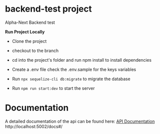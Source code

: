 # backend-test project

Alpha-Next Backend test

**Run Project Locally**

- Clone the project
- checkout to the branch
- cd into the project's folder and run npm install to install dependencies
- Create a .env file check the .env.sample for the keys variables

- Run `npx sequelize-cli db:migrate` to migrate the database
- Run `npm run start:dev` to start the server

# Documentation

A detailed documentation of the api can be found here: [API Documentation](http://localhost:5002/docs#/)
http://localhost:5002/docs#/
